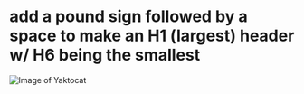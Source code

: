 # add a pound sign followed by a space to make an H1 (largest) header w/ H6 being the smallest

![Image of Yaktocat](https://octodex.github.com/images/yaktocat.png)
